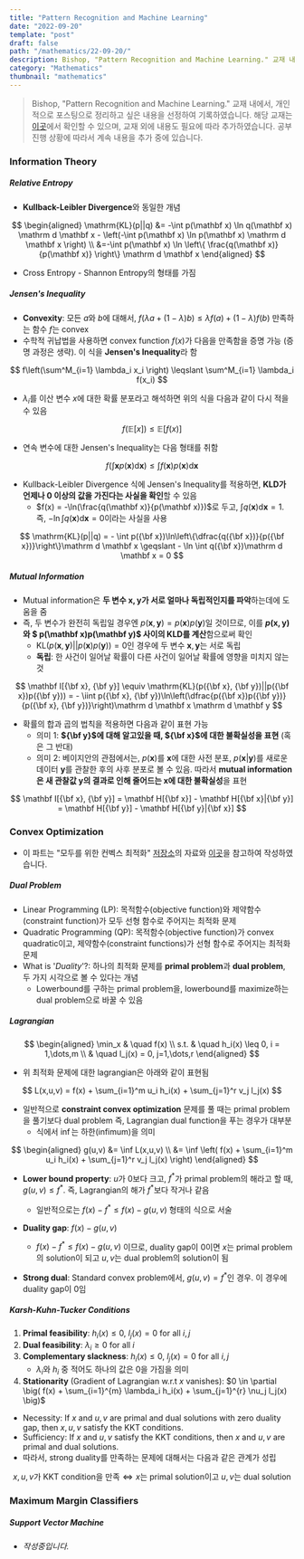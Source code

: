 ```yaml
---
title: "Pattern Recognition and Machine Learning"
date: "2022-09-20"
template: "post"
draft: false
path: "/mathematics/22-09-20/"
description: Bishop, "Pattern Recognition and Machine Learning." 교재 내에서, 개인적으로 포스팅으로 정리하고 싶은 내용을 선정하여 기록하였습니다. 교재는 이곳에서 확인할 수 있으며, 교재 외에 내용도 필요에 따라 추가하였습니다. 공부 진행 상황에 따라서 계속 내용을 추가 중에 있습니다.
category: "Mathematics"
thumbnail: "mathematics"
---
```


> Bishop, "Pattern Recognition and Machine Learning." 교재 내에서, 개인적으로 포스팅으로 정리하고 싶은 내용을 선정하여 기록하였습니다. 해당 교재는 [이곳](https://www.microsoft.com/en-us/research/people/cmbishop/#prml-book?from=http%3A%2F%2Fresearch.microsoft.com%2Fen-us%2Fum%2Fpeople%2Fcmbishop%2F)에서 확인할 수 있으며, 교재 외에 내용도 필요에 따라 추가하였습니다. 공부 진행 상황에 따라서 계속 내용을 추가 중에 있습니다.

### Information Theory

##### Relative Entropy

- **Kullback-Leibler Divergence**와 동일한 개념

$$
\begin{aligned}
\mathrm{KL}(p||q) 
&= -\int p(\mathbf x) \ln q(\mathbf x) \mathrm d \mathbf x  - \left(-\int p(\mathbf x) \ln p(\mathbf x) \mathrm d \mathbf x \right) \\
&=-\int p(\mathbf x) \ln \left\{ \frac{q(\mathbf x)}{p(\mathbf x)} \right\} \mathrm d \mathbf x
\end{aligned}
$$

- Cross Entropy - Shannon Entropy의 형태를 가짐

##### Jensen's Inequality

- **Convexity**: 모든 $a$와 $b$에 대해서, $f(\lambda a + (1-\lambda)b) \leqslant \lambda f(a) + (1-\lambda)f(b)$ 만족하는 함수 $f$는 convex
- 수학적 귀납법을 사용하면 convex function $f(x)$가 다음을 만족함을 증명 가능 (증명 과정은 생략). 이 식을 **Jensen's Inequality**라 함

$$
f\left(\sum^M_{i=1} \lambda_i x_i \right) \leqslant \sum^M_{i=1} \lambda_i f(x_i)
$$

- $\lambda_i$를 이산 변수 $x$에 대한 확률 분포라고 해석하면 위의 식을 다음과 같이 다시 적을 수 있음

$$
f(\mathbb E[x]) \leqslant \mathbb E[f(x)]
$$

- 연속 변수에 대한 Jensen's Inequality는 다음 형태를 취함

$$
f\left(\int \mathbf x p(\mathbf x)\mathrm d \mathbf x \right) \leqslant \int f(\mathbf x)p(\mathbf x)\mathrm d \mathbf x
$$

- Kullback-Leibler Divergence 식에 Jensen's Inequality를 적용하면, **KLD가 언제나 0 이상의 값을 가진다는 사실을 확인**할 수 있음
  - $f(x) = -\ln(\frac{q(\mathbf x)}{p(\mathbf x)})$로 두고, $\int q(\mathbf x)\mathrm d \mathbf x = 1$. 즉, $-\ln\int q(\mathbf x)\mathrm d \mathbf x = 0$이라는 사실을 사용


$$
\mathrm{KL}(p||q) = - \int p({\bf x})\ln\left\{\dfrac{q({\bf x})}{p({\bf x})}\right\}\mathrm d \mathbf x \geqslant - \ln \int q({\bf x})\mathrm d \mathbf x = 0
$$

##### Mutual Information

- Mutual information은 **두 변수 $\mathbf x, \mathbf y$가 서로 얼마나 독립적인지를 파악**하는데에 도움을 줌
- 즉, 두 변수가 완전히 독립일 경우엔 $p(\mathbf x, \mathbf y) = p(\mathbf x)p(\mathbf y)$일 것이므로, 이를 **$p(\mathbf x, \mathbf y)$와 $ p(\mathbf x)p(\mathbf y)$ 사이의 KLD를 계산**함으로써 확인
  - $\mathrm{KL}( p(\mathbf x, \mathbf y) || p(\mathbf x)p(\mathbf y))=0$인 경우에 두 변수 $\mathbf x, \mathbf y$는 서로 독립
  - **독립**: 한 사건이 일어날 확률이 다른 사건이 일어날 확률에 영향을 미치지 않는 것

$$
\mathbf I[{\bf x}, {\bf y}] \equiv \mathrm{KL}(p({\bf x}, {\bf y})||p({\bf x})p({\bf y})) = - \iint p({\bf x}, {\bf y})\ln\left(\dfrac{p({\bf x})p({\bf y})}{p({\bf x}, {\bf y})}\right)\mathrm d \mathbf x \mathrm d \mathbf y
$$

- 확률의 합과 곱의 법칙을 적용하면 다음과 같이 표현 가능
  - 의미 1: **${\bf y}$에 대해 알고있을 때, ${\bf x}$에 대한 불확실성을 표현** (혹은 그 반대)
  - 의미 2: 베이지안의 관점에서는, $p(\mathbf x)$를 $\mathbf x$에 대한 사전 분포, $p(\mathbf x | \mathbf y)$를 새로운 데이터 $\mathbf y$를 관찰한 후의 사후 분포로 볼 수 있음. 따라서 **mutual information은 새 관찰값 $\mathbf y$의 결과로 인해 줄어드는 $\mathbf x$에 대한 불확실성**을 표현 

$$
\mathbf I[{\bf x}, {\bf y}] = \mathbf H[{\bf x}] - \mathbf H[{\bf x}|{\bf y}] = \mathbf H[{\bf y}] - \mathbf H[{\bf y}|{\bf x}]
$$

### Convex Optimization

- 이 파트는 "모두를 위한 컨벡스 최적화" [저장소](https://github.com/convex-optimization-for-all/convex-optimization-for-all.github.io)의 자료와 [이곳](https://www.stat.cmu.edu/~ryantibs/convexopt-F16/)을 참고하여 작성하였습니다.

##### Dual Problem

- Linear Programming (LP): 목적함수(objective function)와 제약함수(constraint function)가 모두 선형 함수로 주어지는 최적화 문제
- Quadratic Programming (QP): 목적함수(objective function)가 convex quadratic이고, 제약함수(constraint functions)가 선형 함수로 주어지는 최적화 문제
- What is '*Duality*'?: 하나의 최적화 문제를 **primal problem**과 **dual problem**, 두 가지 시각으로 볼 수 있다는 개념
  - Lowerbound를 구하는 primal problem을, lowerbound를 maximize하는 dual problem으로 바꿀 수 있음

##### Lagrangian

$$
\begin{aligned}
\min_x & \quad f(x)  \\
s.t.   & \quad h_i(x) \leq 0, i = 1,\dots,m \\
       & \quad l_j(x) = 0, j=1,\dots,r 
\end{aligned}
$$

- 위 최적화 문제에 대한 lagrangian은 아래와 같이 표현됨

$$
L(x,u,v) = f(x) + \sum_{i=1}^m u_i h_i(x) + \sum_{j=1}^r v_j l_j(x) 
$$

- 일반적으로 **constraint convex optimization** 문제를 풀 때는 primal problem을 풀기보다 dual problem 즉, Lagrangian dual function을 푸는 경우가 대부분
  - 식에서 $\inf$는 하한(infimum)을 의미


$$
\begin{aligned}
g(u,v) 
&= \inf L(x,u,v) \\
&= \inf \left( f(x) + \sum_{i=1}^m u_i h_i(x) + \sum_{j=1}^r v_j l_j(x) \right)
\end{aligned}
$$

- **Lower bound property**: $u$가 0보다 크고, $f^*$가 primal problem의 해라고 할 때, $g(u,v) \le f^\ast$. 즉, Lagrangian의 해가 $f^*$보다 작거나 같음
  - 일반적으로는 $f(x) -f^* \le f(x) - g(u,v)$ 형태의 식으로 서술
- **Duality gap**: $f(x) - g(u,v)$
  - $f(x) -f^* \le f(x) - g(u,v)$ 이므로, duality gap이 0이면 $x$는 primal problem의 solution이 되고 $u, v$는 dual problem의 solution이 됨

- **Strong dual**: Standard convex problem에서, $g(u,v)= f^*$인 경우. 이 경우에 duality gap이 0임

##### Karsh-Kuhn-Tucker Conditions

1. **Primal feasibility**: $h_i(x) \le 0, \ l_j(x) = 0 \text{ for all } i, j$
2. **Dual feasibility**: $\lambda_i \ge 0 \text{ for all } i$
3. **Complementary slackness**: $h_i(x) \le 0, \ l_j(x) = 0 \text{ for all } i, j$
   - $\lambda_i$와 $h_i$ 중 적어도 하나의 값은 0을 가짐을 의미
4. **Stationarity** (Gradient of Lagrangian w.r.t $x$ vanishes): $0 \in \partial \big( f(x) + \sum_{i=1}^{m} \lambda_i h_i(x) + \sum_{j=1}^{r} \nu_j l_j(x) \big)$

- Necessity: If $x$ and $u, v$ are primal and dual solutions with zero duality gap, then $x, u, v$ satisfy the KKT conditions.
- Sufficiency: If $x$ and $u, v$ satisfy the KKT conditions, then $x$ and $u, v$ are primal and dual solutions.
- 따라서, strong duality를 만족하는 문제에 대해서는 다음과 같은 관계가 성립

$$
\text{$x,u,v$가 KKT condition을 만족} \iff \text{$x$는 primal solution이고 $u,v$는 dual solution}
$$

### Maximum Margin Classifiers

##### Support Vector Machine

- *작성중입니다.*
